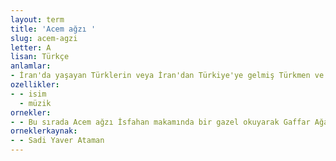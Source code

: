 ```yaml
---
layout: term
title: 'Acem ağzı '
slug: acem-agzi
letter: A
lisan: Türkçe
anlamlar:
- İran'da yaşayan Türklerin veya İran'dan Türkiye'ye gelmiş Türkmen ve Azeri toplulukların geleneksel müzik icralarında kullandıkları üslup
ozellikler:
- - isim
  - müzik
ornekler:
- - Bu sırada Acem ağzı İsfahan makamında bir gazel okuyarak Gaffar Ağa gelir.
orneklerkaynak:
- - Sadi Yaver Ataman
---
```

